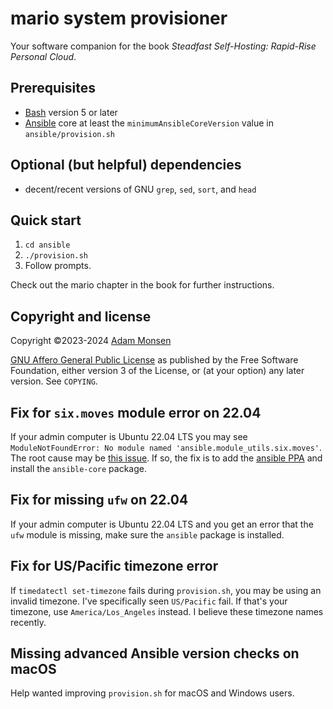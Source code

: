 # mario system provisioner

Your software companion for the book _Steadfast Self-Hosting: Rapid-Rise Personal Cloud_.

## Prerequisites

* [Bash](https://www.gnu.org/software/bash/) version 5 or later
* [Ansible](https://www.ansible.com/) core at least the `minimumAnsibleCoreVersion` value in `ansible/provision.sh`

## Optional (but helpful) dependencies

* decent/recent versions of GNU `grep`, `sed`, `sort`, and `head`

## Quick start

1. `cd ansible`
1. `./provision.sh`
1. Follow prompts.

Check out the mario chapter in the book for further instructions.

## Copyright and license

Copyright ©2023-2024 [Adam Monsen](https://adammonsen.com)

[GNU Affero General Public License](https://www.gnu.org/licenses/agpl-3.0.html) as published by the Free Software Foundation, either version 3 of the License, or (at your option) any later version. See `COPYING`.

## Fix for `six.moves` module error on 22.04

If your admin computer is Ubuntu 22.04 LTS you may see `ModuleNotFoundError: No module named 'ansible.module_utils.six.moves'`. The root cause may be [this issue](https://github.com/ansible/ansible/issues/81946). If so, the fix is to add the [ansible PPA](https://launchpad.net/~ansible/+archive/ubuntu/ansible) and install the `ansible-core` package.

## Fix for missing `ufw` on 22.04

If your admin computer is Ubuntu 22.04 LTS and you get an error that the `ufw` module is missing, make sure the `ansible` package is installed.

## Fix for US/Pacific timezone error

If `timedatectl set-timezone` fails during `provision.sh`, you may be using an invalid timezone. I've specifically seen `US/Pacific` fail. If that's your timezone, use `America/Los_Angeles` instead. I believe these timezone names recently.

## Missing advanced Ansible version checks on macOS

Help wanted improving `provision.sh` for macOS and Windows users.
